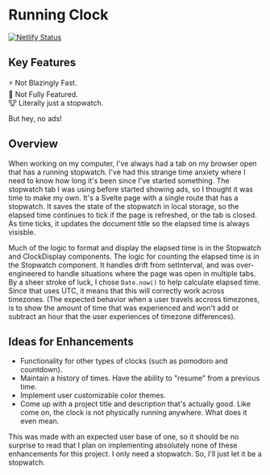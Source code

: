 # Running Clock
[![Netlify Status](https://api.netlify.com/api/v1/badges/89a75ce9-7a2f-4bc5-ab99-efbf4a5e99e9/deploy-status)](https://app.netlify.com/sites/runningclock/deploys)

## Key Features  
⚡ Not Blazingly Fast.  
🦅 Not Fully Featured.  
🐮 Literally just a stopwatch.  

But hey, no ads!

## Overview

When working on my computer, I've always had a tab on my browser open that has a running stopwatch. I've had this strange time anxiety where I need to know how long it's been since I've started something. The stopwatch tab I was using before started showing ads, so I thought it was time to make my own. It's a Svelte page with a single route that has a stopwatch. It saves the state of the stopwatch in local storage, so the elapsed time continues to tick if the page is refreshed, or the tab is closed. As time ticks, it updates the document title so the elapsed time is always visisble.

Much of the logic to format and display the elapsed time is in the Stopwatch and ClockDisplay components. The logic for counting the elapsed time is in the Stopwatch component. It handles drift from setInterval, and was over-engineered to handle situations where the page was open in multiple tabs. By a sheer stroke of luck, I chose `Date.now()` to help calculate elapsed time. Since that uses UTC, it means that this will correctly work across timezones. (The expected behavior when a user travels accross timezones, is to show the amount of time that was experienced and won't add or subtract an hour that the user experiences of timezone differences).

## Ideas for Enhancements

- Functionality for other types of clocks (such as pomodoro and countdown).
- Maintain a history of times. Have the ability to "resume" from a previous time.
- Implement user customizable color themes.
- Come up with a project title and description that's actually good. Like come on, the clock is not physically running anywhere. What does it even mean.

This was made with an expected user base of one, so it should be no surprise to read that I plan on implementing absolutely none of these enhancements for this project. I only need a stopwatch. So, I'll just let it be a stopwatch.
